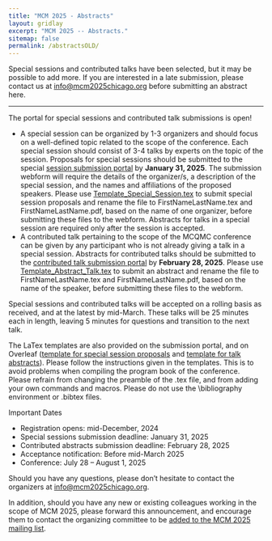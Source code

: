 ```yaml
---
title: "MCM 2025 - Abstracts"
layout: gridlay
excerpt: "MCM 2025 -- Abstracts."
sitemap: false
permalink: /abstractsOLD/
---
```


Special sessions and contributed talks have been selected, but it may be possible to add more. If you are interested in a late submission, please contact us at info@mcm2025chicago.org before submitting an abstract here.

---

The portal for special sessions and contributed talk submissions is open! 
* A special session can be organized by 1-3 organizers and should focus on a well-defined topic related to the scope of the conference. Each special session should consist of 3-4 talks by experts on the topic of the session.  Proposals for special sessions should be submitted to the special [session submission portal](https://forms.gle/nnkTjCKw6Bgo7wGZA) by **January 31, 2025**. The submission webform will require the details of the organizer/s, a description of the special session, and the names and affiliations of the proposed speakers. Please use [Template_Special_Session.tex](https://drive.google.com/file/d/1xdGM0e-qapDrQied-0D_-_yRiYWncEfQ/view?usp=sharing) to submit special session proposals and rename the file to FirstNameLastName.tex and FirstNameLastName.pdf, based on the name of one organizer, before submitting these files to the webform.  Abstracts for talks in a special session are required only after the session is accepted.
* A contributed talk pertaining to the scope of the MCQMC conference can be given by any participant who is not already giving a talk in a special session. Abstracts for contributed talks should be submitted to the [contributed talk submission portal](https://forms.gle/WASX4wZxVRj9ZdaA8) by **February 28, 2025**. Please use [Template_Abstract_Talk.tex](https://drive.google.com/file/d/1ItnMS3HjzMoqc7zmBHZwfZQ5hlfdt05Q/view?usp=sharing) to submit an abstract and rename the file to FirstNameLastName.tex and FirstNameLastName.pdf, based on the name of the speaker, before submitting these files to the webform.

Special sessions and contributed talks will be accepted on a rolling basis as received, and at the latest by mid-March.  These talks will be 25 minutes each in length, leaving 5 minutes for questions and transition to the next talk.

The LaTex templates are also provided on the submission portal, and on Overleaf ([template for special session proposals](https://www.overleaf.com/read/yhqqvsgngtyt#de08ce) and [template for talk abstracts](https://www.overleaf.com/read/tmfvtzwjwrnv#e182d2)).  Please follow the instructions given in the templates. This is to avoid problems when compiling the program book of the conference. Please refrain from changing the preamble of the .tex file, and from adding your own commands and macros. Please do not use the \bibliography environment or .bibtex files.
 
Important Dates 
* Registration opens: mid-December, 2024
* Special sessions submission deadline: January 31, 2025
* Contributed abstracts submission deadline: February 28, 2025
* Acceptance notification: Before mid-March 2025
* Conference: July 28 – August 1, 2025

Should you have any questions, please don’t hesitate to contact the organizers at <info@mcm2025chicago.org>. 

In addition, should you have any new or existing colleagues working in the scope of MCM 2025, please forward this announcement, and encourage them to contact the organizing committee to be [added to the MCM 2025 mailing list](https://github.us21.list-manage.com/subscribe?u=2ca9bf351cf662931f5020fb1&id=e71883996d).
